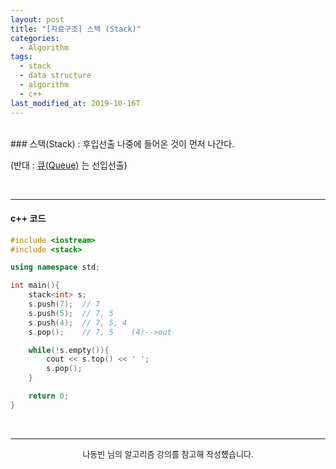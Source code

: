 ```yaml
---
layout: post
title: "[자료구조] 스택 (Stack)"
categories:
  - Algorithm
tags:
  - stack
  - data structure
  - algorithm
  - c++
last_modified_at: 2019-10-16T
---
```

<br>
### 스택(Stack) : 후입선출
나중에 들어온 것이 먼저 나간다.

(반대 : [큐(Queue)](https://jaden2208.github.io/algorithm/2019/10/16/algorithm-data-structure-queue.html) 는 선입선출)

<br>

---

#### c++ 코드

```c++
#include <iostream>
#include <stack>

using namespace std;

int main(){
	stack<int> s;
	s.push(7);  // 7
	s.push(5);	// 7, 5
	s.push(4);	// 7, 5, 4
	s.pop();	// 7, 5    (4)-->out

	while(!s.empty()){
		cout << s.top() << ' ';
		s.pop();
	}

	return 0;
}
```

<br>

---
<center><font size="2em"> 나동빈 님의 알고리즘 강의를 참고해 작성했습니다.</font></center>
